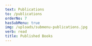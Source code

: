```yaml
---
text: Publications
to: /publications
orderNo: 7
hasSubMenu: true
img: /uploads/submenu-publications.jpg
verb: read
title: Published Books
---
```


